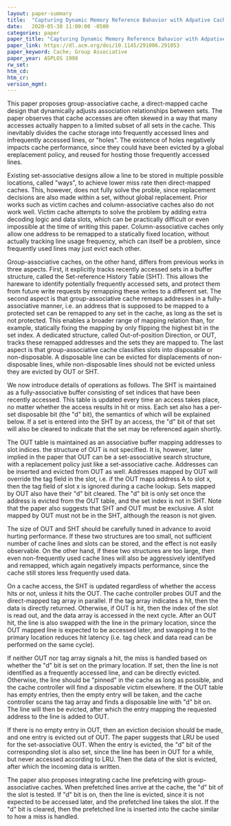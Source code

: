 ```yaml
---
layout: paper-summary
title:  "Capturing Dynamic Memory Reference Bahavior with Adpative Cache Topology"
date:   2020-05-30 11:00:00 -0500
categories: paper
paper_title: "Capturing Dynamic Memory Reference Bahavior with Adpative Cache Topology"
paper_link: https://dl.acm.org/doi/10.1145/291006.291053
paper_keyword: Cache; Group Associative
paper_year: ASPLOS 1998
rw_set:
htm_cd:
htm_cr:
version_mgmt:
---
```


This paper proposes group-associative cache, a direct-mapped cache design that dynamically adjusts association relationships 
between sets. The paper observes that cache accesses are often skewed in a way that many accesses actually happen to a
limited subset of all sets in the cache. This inevitably divides the cache storage into frequently accessed lines and 
infrequently accessed lines, or "holes". The existence of holes negatively impacts cache performance, since they could 
have been evicted by a global ereplacement policy, and reused for hosting those frequently accessed lines.

Existing set-associative designs allow a line to be stored in multiple possible locations, called "ways", to achieve lower
miss rate then direct-mapped caches. This, however, does not fully solve the proble, since replacement decisions are also
made within a set, without global replacement. Prior works such as victim caches and column-associative caches also do
not work well. Victim cache attempts to solve the problem by adding extra decoding logic and data slots, which can be 
practically difficult or even impossible at the time of writing this paper. Column-associative caches only allow one 
address to be remapped to a statically fixed location, without actually tracking line usage frequency, which can itself
be a problem, since frequently used lines may just evict each other.

Group-associative caches, on the other hand, differs from previous works in three aspects. First, it explicitly tracks 
recently accessed sets in a buffer structure, called the Set-reference History Table (SHT). This allows the hareware 
to identify potentially frequently accessed sets, and protect them from future write requests by remapping these writes
to a different set. The second aspect is that group-associative cache remaps addresses in a fully-associative manner,
i.e. an address that is supposed to be mapped to a protected set can be remapped to any set in the cache, as long as 
the set is not protected. This enables a broader range of mapping relation than, for example, statically fixing the mapping 
by only flipping the highest bit in the set index. A dedicated structure, called Out-of-position Direction, or OUT,
tracks these remapped addresses and the sets they are mapped to. The last aspect is that group-associative cache classifies
slots into disposable or non-disposable. A disposable line can be evicted for displacements of non-disposable lines, while
non-disposable lines should not be evicted unless they are evicted by OUT or SHT.

We now introduce details of operations as follows. The SHT is maintained as a fully-associative buffer consisting of 
set indices that have been recently accessed. This table is updated every time an access takes place, no matter
whether the access results in hit or miss. Each set also has a per-set disposable bit (the "d" bit), the semantics 
of which will be explained below. If a set is entered into the SHT by an access, the "d" bit of that set will also be 
cleared to indicate that the set may be referenced again shortly. 

The OUT table is maintained as an associative buffer mapping addresses to slot indices. the structure of OUT is not 
specified. It is, however, later implied in the paper that OUT can be a set-associative search structure, 
with a replacement policy just like a set-associative cache. 
Addresses can be inserted and evicted from OUT as well. Addresses mapped by OUT will override the tag field in the slot, 
i.e. if the OUT maps address A to slot x, then the tag field of slot x is ignored during a cache lookup.
Sets mapped by OUT also have their "d" bit cleared. The "d" bit is only set once the address is evicted from the OUT
table, and the set index is not in SHT. Note that the paper also suggests that SHT and OUT must be exclusive. A slot
mapped by OUT must not be in the SHT, although the reason is not given.

The size of OUT and SHT should be carefully tuned in advance to avoid hurting performance. If these two structures are 
too small, not sufficient number of cache lines and slots can be stored, and the effect is not easily observable.
On the other hand, if these two structures are too large, then even non-frequently used cache lines will also be 
aggressively identifyed and remapped, which again negatively impacts performance, since the cache still stores less
frequently used data. 

On a cache access, the SHT is updated regardless of whether the access hits or not, unless it hits the OUT.
The cache controller probes OUT and the direct-mapped tag array in parallel. If the tag array indicates a hit, then
the data is directly returned. Otherwise, if OUT is hit, then the index of the slot is read out, and the data array
is accessed in the next cycle. After an OUT hit, the line is also swapped with the line in the primary location,
since the OUT mapped line is expected to be accessed later, and swapping it to the primary location reduces
hit latency (i.e. tag check and data read can be performed on the same cycle).

If neither OUT nor tag array signals a hit, the miss is handled based on whether the "d" bit is set on the primary location.
If set, then the line is not identified as a frequently accessed line, and can be directly evicted. Otherwise, the line 
should be "pinned" in the cache as long as possible, and the cache controller will find a disposable victim elsewhere.
If the OUT table has empty entries, then the empty entry will be taken, and the cache controller scans the tag array
and finds a disposable line with "d" bit on. The line will then be evicted, after which the entry mapping the requested 
address to the line is added to OUT.

If there is no empty entry in OUT, then an eviction decision should be made, and one entry is evicted out of OUT.
The paper suggests that LRU be used for the set-associative OUT. When the entry is evicted, the "d" bit of the 
corresponding slot is also set, since the line has been in OUT for a while, but never accessed according to LRU.
Then the data of the slot is evicted, after which the incoming data is written.

The paper also proposes integrating cache line prefetcing with group-associative caches. When prefetched lines arrive
at the cache, the "d" bit of the slot is tested. If "d" bit is on, then the line is evicted, since it is not expected
to be accessed later, and the prefetched line takes the slot. If the "d" bit is cleared, then the prefetched line is 
inserted into the cache similar to how a miss is handled.